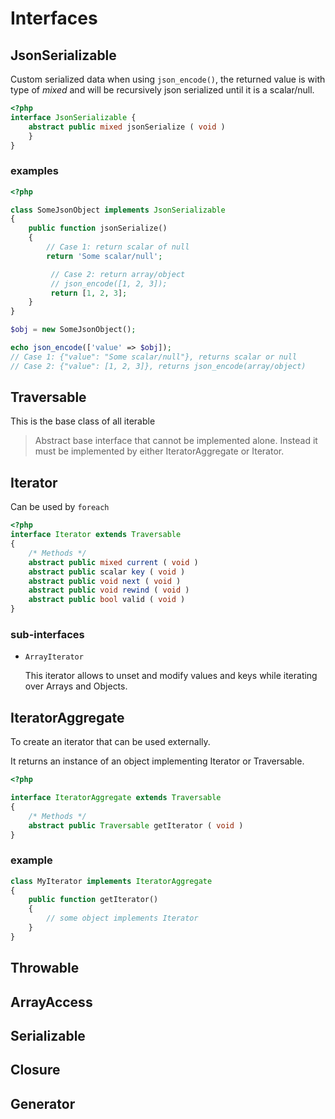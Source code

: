 # Interfaces

## JsonSerializable 

Custom serialized data when using `json_encode()`,
the returned value is with type of *mixed* and
will be recursively json serialized until it is a scalar/null.

```php
<?php
interface JsonSerializable {
    abstract public mixed jsonSerialize ( void )
    }
}
```

### examples

```php
<?php

class SomeJsonObject implements JsonSerializable
{
    public function jsonSerialize()
    {
        // Case 1: return scalar of null
        return 'Some scalar/null';

         // Case 2: return array/object
         // json_encode([1, 2, 3]);
         return [1, 2, 3];
    }
}

$obj = new SomeJsonObject();

echo json_encode(['value' => $obj]);
// Case 1: {"value": "Some scalar/null"}, returns scalar or null
// Case 2: {"value": [1, 2, 3]}, returns json_encode(array/object)
```

## Traversable

This is the base class of all iterable

> Abstract base interface that cannot be implemented alone. Instead it must be implemented by either IteratorAggregate or Iterator.

## Iterator

Can be used by `foreach`

```php
<?php
interface Iterator extends Traversable
{
    /* Methods */
    abstract public mixed current ( void )
    abstract public scalar key ( void )
    abstract public void next ( void )
    abstract public void rewind ( void )
    abstract public bool valid ( void )
}
```

### sub-interfaces

- `ArrayIterator`

    This iterator allows to unset and modify values and keys while iterating over Arrays and Objects.


## IteratorAggregate

To create an iterator that can be used externally.

It returns an instance of an object implementing Iterator or Traversable.

```php
<?php

interface IteratorAggregate extends Traversable
{
    /* Methods */
    abstract public Traversable getIterator ( void )
}
```

### example

```php
class MyIterator implements IteratorAggregate
{
    public function getIterator()
    {
        // some object implements Iterator
    }
}
```

## Throwable
## ArrayAccess
## Serializable
## Closure
## Generator